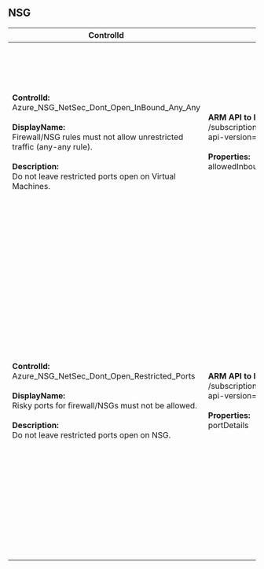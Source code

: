## NSG

| ControlId | Dependent Azure API(s) and Properties | Control spec |
|-----------|-------------------------------------|------------------|
| <b>ControlId:</b><br>Azure_NSG_NetSec_Dont_Open_InBound_Any_Any<br><br><b>DisplayName:</b><br>Firewall/NSG rules must not allow unrestricted traffic (any-any rule).<br><br><b>Description: </b><br> Do not leave restricted ports open on Virtual Machines. |<b>ARM API to lists all the NSG configurations under the specified subscription:</b> <br> /subscriptions/{subscriptionId}/providers/Microsoft.Network/networkSecurityGroups?api-version=2019-04-01 <br><br><b>Properties:</b><br> allowedInboundDestnPorts| <b>Scope: </b> All NSGs in subscription<br><br> <b>Config: </b> RestrictedPorts: 445,3389,5985,22<br><br><b>Passed: </b><br>Any-to-any inbound rule not found.<br><br><b>Failed: </b><br>Any-to-any inbound rule is found. <br><br>*Note: It wont check for the rule priority. It considers all the active inbound rules configured.*|
| <b>ControlId:</b><br>Azure_NSG_NetSec_Dont_Open_Restricted_Ports<br><br><b>DisplayName:</b><br>Risky ports for firewall/NSGs must not be allowed.<br><br><b>Description: </b><br> Do not leave restricted ports open on NSG. |<b> ARM API to lists all the NSG configurations under the specified subscription:</b> <br> /subscriptions/{subscriptionId}/providers/Microsoft.Network/networkSecurityGroups?api-version=2019-04-01 <br><br><b>Properties:</b><br> portDetails| <b>Scope: </b> All NSGs in subscription<br><br> <b>Config: </b> RestrictedPorts: 445,3389,5985,22<br><br><b>Passed: </b><br>1. If no restricted port [445,3389,5985,22] found. <br> *or* <br> 2. If Any-Any inbound rule not found.<br><br><b>Failed: </b><br>a. Any-to-any inbound rule found <br> *or* <br> b. Restricted port(s) is found to be in the inbound rule range. <br><br>*Note: It wont check for the rule priority. It considers all the active inbound rules configured. This does not consider default inbound rule.*|


